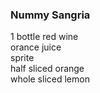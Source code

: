 ### Nummy Sangria

1 bottle red wine  
orance juice  
sprite  
half sliced orange  
whole sliced lemon
